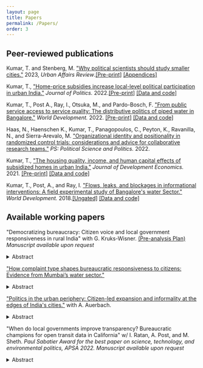 ```yaml
---
layout: page
title: Papers
permalink: /Papers/
order: 3
---
```


<!-- Google tag (gtag.js) -->
<script async src="https://www.googletagmanager.com/gtag/js?id=G-95H7WJPKDP"></script>
<script>
  window.dataLayer = window.dataLayer || [];
  function gtag(){dataLayer.push(arguments);}
  gtag('js', new Date());

  gtag('config', 'G-95H7WJPKDP');
</script>

## Peer-reviewed publications

Kumar, T. and Stenberg, M. ["Why political scientists should study smaller cities."](https://doi.org/10.1177/10780874221124610) 2023, *Urban Affairs Review*.[[Pre-print]](whyweshouldstudysmallercities.pdf) [[Appendices]](Appendix_UAR.pdf)
	
Kumar, T., ["Home-price subsidies increase local-level political participation in urban India."](https://doi.org/10.1086/715605) *Journal of Politics.* 2022.[[Pre-print]](claims.pdf) [[Data and code]](https://dataverse.harvard.edu/dataset.xhtml?persistentId=doi:10.7910/DVN/C4CLNR)

Kumar, T., Post A., Ray, I., Otsuka, M., and Pardo-Bosch, F. ["From public service access to service quality: The distributive politics of piped water in Bangalore."](https://doi.org/10.1016/j.worlddev.2021.105736) *World Development.* 2022. [[Pre-print]](intermittency.pdf) [[Data and code]](https://doi.org/10.7910/DVN/NRRKLL)

Haas, N., Haenschen K., Kumar, T., Panagopoulos, C., Peyton, K., Ravanilla, N., and Sierra-Arevalo, M.  ["Organizational identity and positionality in randomized control trials: considerations and advice for collaborative research teams."](https://doi.org/10.1017/S1049096522000026) *PS: Political Science and Politics.* 2022.

Kumar, T., ["The housing quality, income, and human capital effects of subsidized homes in urban India."](https://doi.org/10.1016/j.jdeveco.2021.102738)  *Journal of Development Economics.*  2021. [[Pre-print]](housingecon.pdf) [[Data and code]](https://doi.org/10.7910/DVN/RSMVZJ)
 
Kumar, T., Post, A., and Ray, I. ["Flows, leaks, and blockages in informational interventions: A field experimental study of Bangalore's water Sector."](https://doi.org/10.1016/j.worlddev.2018.01.022)  *World Development.* 2018.[[Ungated]](WD_paper.pdf) [[Data and code]](https://dataverse.harvard.edu/dataset.xhtml?persistentId=doi:10.7910/DVN/ZMYDWN) 



## Available working papers

"Democratizing bureaucracy: 
Citizen voice and local government responsiveness in rural India" with G. Kruks-Wisner. [(Pre-analysis Plan)](https://osf.io/rtwq5) *Manuscript available upon request* 
<details>
  <summary>Abstract</summary>
How can citizens demand accountability from unelected lower-level officials, who are critical gatekeepers of public resources? Existing research often cites high barriers to responsiveness, suggesting that local officials are deeply constrained and beholden to senior administrators and politicians. We argue that citizens can lower these barriers through direct expressions of voice that focus officials’ attention and elicit empathy, along with collective action that activates officials’ reputational concerns. We illustrate our argument in rural India through qualitative fieldwork and an in-person survey of over 1200 personnel across every block in Jharkhand – one of India’s poorest states. Experiments developed with a community media NGO reveal that exposure to citizen testimony increases officials’ observed attention and emotional response, and that the prospect of citizens publicizing complaints through social media increases officials’ willingness to act on an issue. These findings suggest a citizen-led pathway to bureaucratic responsiveness – even for those lacking strong political connections. 
</details>


["How complaint type shapes bureaucratic responsiveness to citizens: Evidence from Mumbai’s water sector."](Kumar_digital_complaints.pdf) 
<details>
  <summary>Abstract</summary>
When do non-elected officials respond to citizen complaints? In the formal complaint system for Mumbai's water sector, handling bureaucrats took action in response to 44% of the 20,000 complaints lodged from 2016-2018. In line with literature on distributive politics, responsiveness to marginalized citizens is lower. Yet in interviews, officials emphasize that professional incentives lead to prioritization by what the complaint is about. In fact, once controlling for complaint content, the relationship between complainant identity and responsiveness disappears. Initial patterns of differential responsiveness by complainant identity arise from the fact that citizens from marginalized groups experience lower levels of service provision, which leads them to make complaints that are more difficult to address. The paper sheds light on the role of bureaucracy in distributive politics and shows that professional and capacity constraints in responding to complaints may perpetuate inequalities in service provision.
</details>



["Politics in the urban periphery: Citizen-led expansion and informality at the edges of India's cities."](https://papers.ssrn.com/sol3/papers.cfm?abstract_id=4560168) with A. Auerbach. 
<details>
  <summary>Abstract</summary>
Why are some privately developed neighborhoods on the outskirts of India’s cities incorporated into municipal governance while others are not? And what are the consequences of uneven incorporation for public service provision? This paper explores these questions in the context of peripheral private developments in India. Peripheral private developments are planned neighborhoods at the urban-rural edge that frequently exhibit informalities stemming from weak or absent zoning approval. First, we explore how variation in authorization by the city shapes neighborhood access to basic public services. We next show how collective action among residents influences patterns of neighborhood-level authorization. Our study draws on qualitative interviews and neighborhood-level data collected from the urban development authority in Jaipur, a rapidly growing city of four million people. We interviewed neighborhood leaders across 25 of Jaipur’s cooperative housing society colonies—a common type of peripheral private development. These interviews with local leaders, as well as interviews with officials and data collected from the urban development authority, provide novel insights into the political economy of these proliferating yet understudied spaces.
</details>


"When do local governments improve transparency? Bureaucratic champions for open transit data in California" w/ I. Ratan, A. Post, and M. Sheth. *Paul Sabatier Award for the best paper on science, technology, and environmental politics, APSA 2022. Manuscript available upon request* 
<details>
  <summary>Abstract</summary>
 Which local governments are first to adopt new technology improving public service delivery? Much scholarship predicts that governments facing greater competition will be more likely to reform. In contrast, we develop a bureaucracy-driven account of technology adoption arguing that the actions of agencies are constrained by their size, resources, and employee motivations. We compare empirical support for both perspectives by examining variation in the adoption and use of online scheduling information for public transit (GTFS), a transformative technology that makes transit far easier for riders to use. In California, we find that city and county-controlled transit agencies adopted GTFS later than special districts less exposed to political competition, and that large agencies where internal champions faced fewer technical and resource constraints outpaced smaller ones. Interview and survey evidence provide support for the mechanisms underpinning our theory. These results underscore the importance of studying bureaucratic drivers of technology and policy adoption.  
</details>


